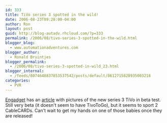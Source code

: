 ```yaml
---
id: 333
title: TiVo series 3 spotted in the wild!
date: 2006-08-23T09:28:00-04:00
author: Ron
layout: post
guid: http://blog-autadv.rhcloud.com/?p=333
permalink: /2006/08/tivo-series-3-spotted-in-the-wild.html
blogger_blog:
  - www.automationadventures.com
blogger_author:
  - Ronald Bruintjes
blogger_permalink:
  - /2006/08/tivo-series-3-spotted-in-wild_23.html
blogger_internal:
  - /feeds/8074648837853537542/posts/default/8612715828935003218
categories:
  - PVR
---
```

[Engadget](http://www.engadget.com/) has an [article](http://www.engadget.com/2006/08/22/tivo-series-3-beta-box-snapped-in-the-wild/) with pictures of the new series 3 TiVo in beta test. Still very beta (it doesn't seem to have TivoToGo), but it seems to sport 2 CableCARDs. Can't wait to get my hands on one of those babies once they are released!